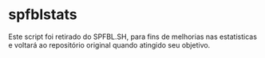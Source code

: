 # spfblstats

Este script foi retirado do SPFBL.SH, para fins de melhorias nas estatisticas e voltará ao repositório original quando atingido seu objetivo.
